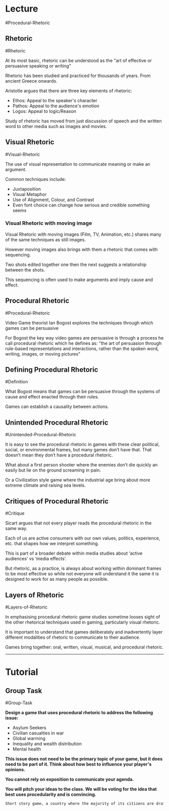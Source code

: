 # Lecture
#Procedural-Rhetoric

## Rhetoric
#Rhetoric 

At its most basic, rhetoric can be understood as the "art of effective or persuasive speaking or writing"

Rhetoric has been studied and practiced for thousands of years. From ancient Greece onwards.

Aristotle argues that there are three key elements of rhetoric:
- Ethos: Appeal to the speaker's character
- Pathos: Appeal to the audience's emotion
- Logos: Appeal to logic/Reason

Study of rhetoric has moved from just discussion of speech and the written word to other media such as images and movies.


## Visual Rhetoric
#Visual-Rhetoric

The use of visual representation to communicate meaning or make an argument.

Common techniques include:
- Juxtaposition
- Visual Metaphor
- Use of Alignment, Colour, and Contrast
- Even font choice can change how serious and credible something seems

### Visual Rhetoric with moving image
Visual Rhetoric with moving images (Film, TV, Animation, etc.) shares many of the same techniques as still images.

However moving images also brings with them a rhetoric that comes with sequencing.

Two shots edited together one then the next suggests a relationship between the shots.

This sequencing is often used to make arguments and imply cause and effect.


## Procedural Rhetoric
#Procedural-Rhetoric 

Video Game theorist Ian Bogost explores the techniques through which games can be persuasive

For Bogost the key way video games are persuasive is through a process he call procedural rhetoric which he defines as: "the art of persuasion through rule-based representations and interactions, rather than the spoken word, writing, images, or moving pictures"


## Defining Procedural Rhetoric
#Definition 

What Bogost means that games can be persuasive through the systems of cause and effect enacted through their rules.

Games can establish a causality between actions.


## Unintended Procedural Rhetoric
#Unintended-Procedural-Rhetoric

It is easy to see the procedural rhetoric in games with these clear political, social, or environmental frames, but many games don’t have that. That doesn’t mean they don’t have a procedural rhetoric.

What about a first person shooter where the enemies don’t die quickly an easily but lie on the ground screaming in pain.

Or a Civilization style game where the industrial age bring about more extreme climate and raising sea levels.


## Critiques of Procedural Rhetoric
#Critique 

Sicart argues that not every player reads the procedural rhetoric in the same way.

Each of us are active consumers with our own values, politics, experience, etc. that shapes how we interpret something.

This is part of a broader debate within media studies about ‘active audiences’ vs ‘media effects’.

But rhetoric, as a practice, is always about working within dominant frames to be most effective so while not everyone will understand it the same it is designed to work for as many people as possible.


## Layers of Rhetoric
#Layers-of-Rhetoric

In emphasising procedural rhetoric game studies sometime looses sight of the other rhetorical techniques used in gaming, particularly visual rhetoric.

It is important to understand that games deliberately and inadvertently layer different modalities of rhetoric to communicate to their audience.

Games bring together: oral, written, visual, musical, and procedural rhetoric.


---
# Tutorial

## Group Task
#Group-Task 

**Design a game that uses procedural rhetoric to address the following issue:**
- Asylum Seekers
- Civilian casualties in war
- Global warming
- Inequality and wealth distribution
- Mental health

**This issue does not need to be the primary topic of your game, but it does need to be part of it. Think about how best to influence your player's opinions.**

**You cannot rely on exposition to communicate your agenda.**

**You will pitch your ideas to the class. We will be voting for the idea that best uses procedularity and is convincing.**

```txt
Short story game, a country where the majority of its citizens are drafted into the army. The few that are left behind are tasked with maintaining the economy, ensuring businesses run smoothly. As months go by, the city deteriorates due to the little people left behind. Buildings demolished to save money, businesses shut down, people live on the bare minimum. (Casualty as you're killing normalcy)
```